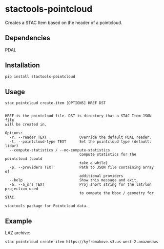 # stactools-pointcloud

Creates a STAC Item based on the header of a pointcloud.

## Dependencies

PDAL

## Installation
```bash
pip install stactools-pointcloud
```

## Usage

```
stac pointcloud create-item [OPTIONS] HREF DST


HREF is the pointcloud file. DST is directory that a STAC Item JSON file
will be created in.

Options:
  -r, --reader TEXT               Override the default PDAL reader.
  -t, --pointcloud-type TEXT      Set the pointcloud type (default: lidar)
  --compute-statistics / --no-compute-statistics
                                  Compute statistics for the pointcloud (could
                                  take a while)
  -p, --providers TEXT            Path to JSON file containing array of
                                  additional providers
  --help                          Show this message and exit.
  -a, --a_srs TEXT                Proj short string for the lat/lon projection used
                                  to compute the bbox / geometry for STAC.
                                      
stactools package for Pointcloud data.

```

## Example

LAZ archive:

```bash
stac pointcloud create-item https://kyfromabove.s3.us-west-2.amazonaws.com/elevation/PointCloud/Phase3/N014E303_LAS_Phase3.copz.laz .
```
